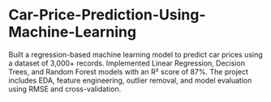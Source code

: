 # Car-Price-Prediction-Using-Machine-Learning
Built a regression-based machine learning model to predict car prices using a dataset of 3,000+ records. Implemented Linear Regression, Decision Trees, and Random Forest models with an R² score of 87%. The project includes EDA, feature engineering, outlier removal, and model evaluation using RMSE and cross-validation.
